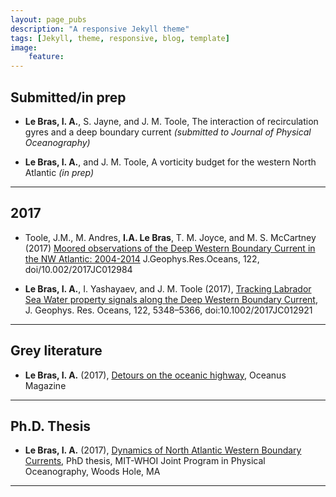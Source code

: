 ```yaml
---
layout: page_pubs
description: "A responsive Jekyll theme"
tags: [Jekyll, theme, responsive, blog, template]
image: 
    feature:
---
```


## Submitted/in prep

* **Le Bras, I. A.**, S. Jayne, and J. M. Toole, The interaction of recirculation gyres and a deep boundary current *(submitted to Journal of Physical Oceanography)*

* **Le Bras, I. A.**, and J. M. Toole, A vorticity budget for the western North Atlantic *(in prep)*

---

## 2017

* Toole, J.M., M. Andres, **I.A. Le Bras**, T. M. Joyce, and M. S. McCartney (2017) [Moored observations of the Deep Western Boundary Current in the NW Atlantic: 2004-2014](http://onlinelibrary.wiley.com/doi/10.1002/2017JC012984/full) J.Geophys.Res.Oceans, 122, doi/10.002/2017JC012984


* **Le Bras, I. A.**, I. Yashayaev, and J. M. Toole (2017), [Tracking Labrador Sea Water property signals along the Deep Western Boundary Current](http://onlinelibrary.wiley.com/doi/10.1002/2017JC012921/full), J. Geophys. Res. Oceans, 122, 5348–5366, doi:10.1002/2017JC012921

---

## Grey literature

* **Le Bras, I. A.** (2017), [Detours on the oceanic highway](http://www.whoi.edu/oceanus/viewArticle.do?id=189349), Oceanus Magazine

---

## Ph.D. Thesis

* **Le Bras, I. A.** (2017), [Dynamics of North Atlantic Western Boundary Currents](https://dspace.mit.edu/handle/1721.1/109056), PhD thesis, MIT-WHOI Joint Program in Physical Oceanography, Woods Hole, MA

---

